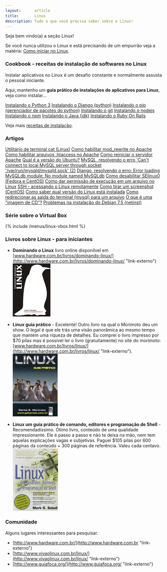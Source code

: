 ```yaml
---
layout:      article
title:       Linux
description: Tudo o que você precisa saber sobre o Linux!
---
```


Seja bem vindo(a) a seção Linux!
   
Se você nunca utilizou o Linux e está precisando de um empurrão veja a matéria:
[Como iniciar no Linux](./como-iniciar-no-linux/ "Como iniciar no Linux").



### Cookbook - receitas de instalação de softwares no Linux

Instalar  aplicativos no Linux é um desafio constante e normalmente assusta o pessoal iniciante.

Aqui, mantenho um __guia prático de instalações de aplicativos para Linux__, veja como instalar...

<div class="list-group">
    <a href="/linux/cookbook/python/" class="list-group-item">Instalando o Python 3</a>
    <a href="/linux/cookbook/django/" class="list-group-item">Instalando o Django (python)</a>
    <a href="/linux/cookbook/pip/" class="list-group-item">Instalando o pip (gerenciador de pacotes do python)</a>
    <a href="/linux/cookbook/git/" class="list-group-item">Instalando o git</a>
    <a href="/linux/cookbook/nodejs/" class="list-group-item">Instalando o nodejs</a>
    <a href="/linux/cookbook/npm/" class="list-group-item">Instalando o npm</a>
    <a href="/linux/cookbook/java/" class="list-group-item">Instalando o Java (jdk)</a>
    <a href="/linux/cookbook/ruby-on-rails/" class="list-group-item">Instalando o Ruby On Rails</a>
    <!--<a href="" class="list-group-item"></a>-->
</div> 

Veja mais [receitas de instalação](/linux/cookbook/).


### Artigos

<div class="list-group">
    <a href="/linux/utilitario-cat/" class="list-group-item">Utilitário de terminal cat (Linux)</a>
    <a href="/linux/apache-habilitar-mod_rewrite-no-apache-mod/" class="list-group-item">Como habilitar mod_rewrite no Apache</a>
    <a href="/linux/apache-habilitar-htaccess/" class="list-group-item">Como habilitar arquivos .htaccess no Apache</a>
    <a href="/linux/apache-como-reiniciar-servidor-apache/" class="list-group-item">Como reiniciar o servidor Apache</a>
    <a href="/linux/qual-a-versao-do-ubuntu/" class="list-group-item">Qual é a versão do Ubuntu?</a>
    <a href="/linux/mysql-error-cant-connect-to-local-mysql-server-through-socket/" class="list-group-item">MySQL, resolvendo o erro 'Can't connect to local MySQL server through socket '/var/run/mysqld/mysqld.sock' (2)</a>
    <a href="/linux/django-error-loading-mysqldb-module/" class="list-group-item">Django, resolvendo o erro: Error loading MySQLdb module: No module named MySQLdb</a>
    <a href="/linux/como-desabilitar-selinux/" class="list-group-item">Como desabilitar SElinux0 (Fedora e CentOS)</a>
    <a href="/linux/como-dar-permissao-de-execucao/" class="list-group-item">Como dar permissão de execução em um arquivo no Linux</a>
    <a href="/linux/como-acessar-servidor-remotamente/" class="list-group-item">SSH - acessando o Linux remotamente</a>
    <a href="/linux/gnome-screenshot/" class="list-group-item">Como tirar um screenshot (CentOS)</a>
    <a href="/linux/como-saber-qual-versao-do-linux-esta-instalada/" class="list-group-item">Como saber qual versão do Linux está instalada</a>
    <a href="/linux/redirecionar-a-saida-do-terminal-para-arquivo/" class="list-group-item">Como redirecionar as saida do terminal (mysql) para um arquivo</a>
    <a href="/linux/imagem-cd-iso/" class="list-group-item">O que é uma "imagem de CD"?</a>
    <a href="/linux/problemas-instalacao-debian-7-5/" class="list-group-item">Problemas na instalação do Debian 7.5 (netinst)</a>
</div> 



### Série sobre o Virtual Box

{% include /menus/linux-vbox.html %}


### Livros sobre Linux - para iniciantes

 - __Dominando o Linux__ livro online disponílvel em [www.hardware.com.br/livros/dominando-linux/](http://www.hardware.com.br/livros/dominando-linux/ "link-externo")
<br /> ![Figura da capa do livro 'Linux, um guia prático'](livro-entendendo-dominando-linux-morimoto.jpg "linux")

 - __Linux guia prático__ - Excelente! Outro livro na qual o Morimoto deu um show. O legal é que ele trás uma visão 
panorâmica ao mesmo tempo que mantém uma riqueza de detalhes. Eu comprei o livro impresso por $70 pilas mas é possível
ler o livro (gratuitamente) no site do morimoto: [www.hardware.com.br/livros/linux/](http://www.hardware.com.br/livros/linux/ "link-externo").
<br /> ![Figura da capa do livro 'Linux, guia prático'](linux-guia-pratico-morimoto.jpg "linux")

 - __Linux um guia prático de comando, editores e programação de Shell__ - Recomendadíssimo. Ótimo livro, conteúdo de uma qualidade impressionante. Ele é passo a passo
e não te deixa na mão, nem tem aquelas explicações vagas e subjetivas. Paguei $105 pilas por 600 páginas da conteúdo + 300
páginas de referência. Valeu cada centavo.
<br /> ![Figura da capa do livro 'Linux, um guia prático'](livro-linux-guia-pratico.jpeg "linux")




### Comunidade

Alguns lugares interessantes para pesquisar.

- [http://www.hardware.com.br/](http://www.hardware.com.br "link-externo")
- [http://www.vivaolinux.com.br/linux/](http://www.vivaolinux.com.br/linux/ "link-externo")
- [http://www.guiafoca.org/](http://www.guiafoca.org/ "link-externo")
